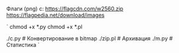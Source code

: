 Флаги (png) с: https://flagcdn.com/w2560.zip
https://flagpedia.net/download/images

`
chmod +x *.py
chmod +x *.pl

./c.py   # Конвертирование в bitmap
./zip.pl # Архивация
./m.py   # Статистика
`

